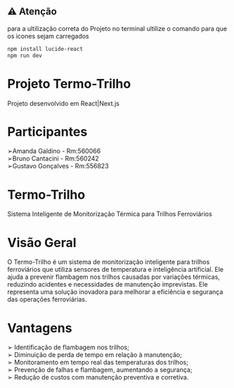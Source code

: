 ## ⚠️ **Atenção**
para a ultilização correta do Projeto no terminal ultilize o comando para que os icones sejam carregados 

```bash
npm install lucide-react
npm run dev

```


# Projeto Termo-Trilho
Projeto desenvolvido em React|Next.js
# Participantes
<p>➢Amanda Galdino - Rm:560066 
<br>➢Bruno Cantacini - Rm:560242
<br>➢Gustavo Gonçalves - Rm:556823

# Termo-Trilho
Sistema Inteligente de Monitorização Térmica para Trilhos Ferroviários

# Visão Geral
O Termo-Trilho é um sistema de monitorização inteligente para trilhos ferroviários que utiliza sensores de temperatura e inteligência artificial.
Ele ajuda a prevenir flambagem nos trilhos causadas por variações térmicas, reduzindo acidentes e necessidades de manutenção imprevistas. Ele representa uma solução inovadora para melhorar a eficiência e segurança das operações ferroviárias.


# Vantagens 
<p>➢ Identificação de flambagem nos trilhos;
<br>➢ Diminuição de perda de tempo em relação à manutenção;
<br>➢ Monitoramento em tempo real das temperaturas dos trilhos;
<br>➢ Prevenção de falhas e flambagem, aumentando a segurança;
<br>➢ Redução de custos com manutenção preventiva e corretiva.</p>  
